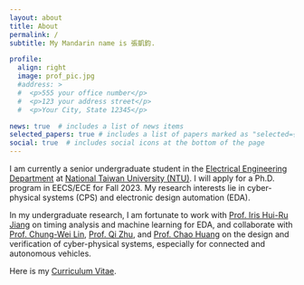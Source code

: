```yaml
---
layout: about
title: About
permalink: /
subtitle: My Mandarin name is 張凱鈞.

profile:
  align: right
  image: prof_pic.jpg
  #address: >
  #  <p>555 your office number</p>
  #  <p>123 your address street</p>
  #  <p>Your City, State 12345</p>

news: true  # includes a list of news items
selected_papers: true # includes a list of papers marked as "selected={true}"
social: true  # includes social icons at the bottom of the page
---
```


I am currently a senior undergraduate student in the [Electrical Engineering Department](https://web.ee.ntu.edu.tw/eng/index.php) at [National Taiwan University (NTU)](https://www.ntu.edu.tw/english/index.html). I will apply for a Ph.D. program in EECS/ECE for Fall 2023. My research interests lie in cyber-physical systems (CPS) and electronic design automation (EDA).

In my undergraduate research, I am fortunate to work with [Prof. Iris Hui-Ru Jiang](https://www.ee.ntu.edu.tw/profile1.php?teacher_id=24040) on timing analysis and machine learning for EDA, and collaborate with [Prof. Chung-Wei Lin](https://www.csie.ntu.edu.tw/~cwlin/), [Prof. Qi Zhu](https://www.mccormick.northwestern.edu/research-faculty/directory/profiles/zhu-qi.html), and [Prof. Chao Huang](https://chaohuang2018.github.io/main/) on the design and verification of cyber-physical systems, especially for connected and autonomous vehicles.

Here is my [Curriculum Vitae](https://kevinchang73.github.io/assets/pdf/resume_202204.pdf).

<!--Write your biography here. Tell the world about yourself. Link to your favorite [subreddit](http://reddit.com). You can put a picture in, too. The code is already in, just name your picture `prof_pic.jpg` and put it in the `img/` folder.>

Put your address / P.O. box / other info right below your picture. You can also disable any these elements by editing `profile` property of the YAML header of your `_pages/about.md`. Edit `_bibliography/papers.bib` and Jekyll will render your [publications page](/al-folio/publications/) automatically.

Link to your social media connections, too. This theme is set up to use [Font Awesome icons](http://fortawesome.github.io/Font-Awesome/) and [Academicons](https://jpswalsh.github.io/academicons/), like the ones below. Add your Facebook, Twitter, LinkedIn, Google Scholar, or just disable all of them.-->
